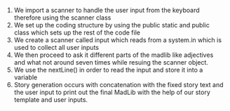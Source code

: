 1. We import a scanner to handle the user input from the keyboard therefore using the scanner class
2. We set up the coding structure by using the public static and public class which sets up the rest of the code file
3. We create a scanner called input which reads from a system.in which is used to collect all user inputs
4. We then proceed to ask it different parts of the madlib like adjectives and what not around seven times while resuing the scanner object.
5. We use the nextLine() in order to read the input and store it into a variable
6. Story generation occurs with concatenation with the fixed story text and the user input to print out the final MadLib with the help of our story template and user inputs. 

